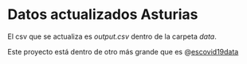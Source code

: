 # Datos actualizados Asturias

El csv que se actualiza es *output.csv* dentro de la carpeta *data*.

Este proyecto está dentro de otro más grande que es @[escovid19data](https://twitter.com/escovid19data) 

